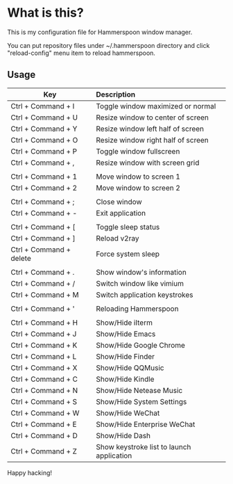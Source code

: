 # What is this?
This is my configuration file for Hammerspoon window manager.

You can put repository files under ~/.hammerspoon directory and click "reload-config" menu item to reload hammerspoon.

## Usage

| Key                     | Description                               |
| --------                | :-----                                    |
| Ctrl + Command + I      | Toggle window maximized or normal         |
| Ctrl + Command + U      | Resize window to center of screen         |
| Ctrl + Command + Y      | Resize window left half of screen         |
| Ctrl + Command + O      | Resize window right half of screen        |
| Ctrl + Command + P      | Toggle window fullscreen                  |
| Ctrl + Command + ,      | Resize window with screen grid            |
|                         |                                           |
| Ctrl + Command + 1      | Move window to screen 1                   |
| Ctrl + Command + 2      | Move window to screen 2                   |
|                         |                                           |
| Ctrl + Command + ;      | Close window                              |
| Ctrl + Command + -      | Exit application                          |
|                         |                                           |
| Ctrl + Command + [      | Toggle sleep status                       |
| Ctrl + Command + ]      | Reload v2ray                              |
| Ctrl + Command + delete | Force system sleep                        |
|                         |                                           |
| Ctrl + Command + .      | Show window's information                 |
| Ctrl + Command + /      | Switch window like vimium                 |
| Ctrl + Command + M      | Switch application keystrokes             |
|                         |                                           |
| Ctrl + Command + '      | Reloading Hammerspoon                     |
|                         |                                           |
| Ctrl + Command + H      | Show/Hide iIterm                          |
| Ctrl + Command + J      | Show/Hide Emacs                           |
| Ctrl + Command + K      | Show/Hide Google Chrome                   |
| Ctrl + Command + L      | Show/Hide Finder                          |
| Ctrl + Command + X      | Show/Hide QQMusic                         |
| Ctrl + Command + C      | Show/Hide Kindle                          |
| Ctrl + Command + N      | Show/Hide Netease Music                   |
| Ctrl + Command + S      | Show/Hide System Settings                 |
| Ctrl + Command + W      | Show/Hide WeChat                          |
| Ctrl + Command + E      | Show/Hide Enterprise WeChat               |
| Ctrl + Command + D      | Show/Hide Dash                            |
| Ctrl + Command + Z      | Show keystroke list to launch application |


Happy hacking!
